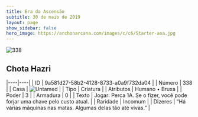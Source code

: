 ```yaml
---
title: Era da Ascensão
subtitle: 30 de maio de 2019
layout: page
show_sidebar: false
hero_image: https://archonarcana.com/images/c/c6/Starter-aoa.jpg
---
```


![338](https://cdn.keyforgegame.com/media/card_front/pt/435_338_5JFGPFG8M6CC_pt.png)

## Chota Hazri

|----|----|
| ID | 9a581d27-58b2-4128-8733-a0a9f732da04 |
| Número | 338 |
| Casa | ![Untamed](https://archonarcana.com/images/thumb/b/bd/Untamed.png/22px-Untamed.png "Indomados") |
| Tipo | Criatura |
| Atributos | Humano • Bruxa |
| Poder | 3 |
| Armadura | 0 |
| Texto | Jogar: Perca 1A. Se o fizer, você pode forjar uma chave pelo custo atual. |
| Raridade | Incomum |
| Dizeres | “Há várias máquinas nas matas.  Algumas delas tão até vivas.” |